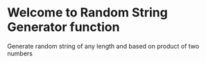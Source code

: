 # Welcome to Random String Generator function

Generate random string of any length and based on product of two numbers

